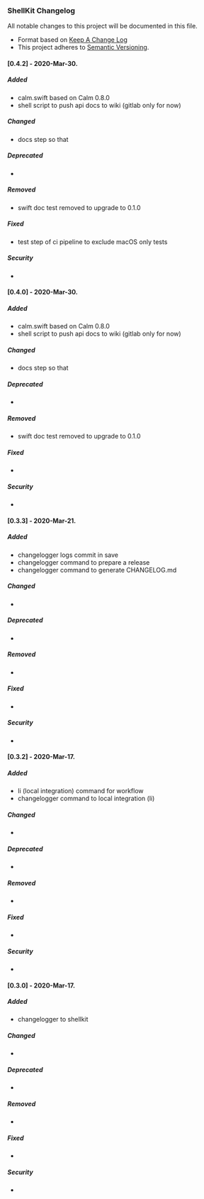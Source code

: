 ### ShellKit Changelog

All notable changes to this project will be documented in this file.

* Format based on [Keep A Change Log](https://keepachangelog.com/en/1.0.0/)
* This project adheres to [Semantic Versioning](http://semver.org/).

#### [0.4.2] - 2020-Mar-30.
##### Added
- calm.swift based on Calm 0.8.0
- shell script to push api docs to wiki (gitlab only for now)

##### Changed
- docs step so that

##### Deprecated
-

##### Removed
- swift doc test removed to upgrade to 0.1.0

##### Fixed
- test step of ci pipeline to exclude macOS only tests

##### Security
-

#### [0.4.0] - 2020-Mar-30.
##### Added
- calm.swift based on Calm 0.8.0
- shell script to push api docs to wiki (gitlab only for now)

##### Changed
- docs step so that

##### Deprecated
-

##### Removed
- swift doc test removed to upgrade to 0.1.0

##### Fixed
-

##### Security
-

#### [0.3.3] - 2020-Mar-21.
##### Added
- changelogger logs commit in save
- changelogger command to prepare a release
- changelogger command to generate CHANGELOG.md

##### Changed
-

##### Deprecated
-

##### Removed
-

##### Fixed
-

##### Security
-

#### [0.3.2] - 2020-Mar-17.
##### Added
- li (local integration) command for workflow
- changelogger command to local integration (li)

##### Changed
-

##### Deprecated
-

##### Removed
-

##### Fixed
-

##### Security
-

#### [0.3.0] - 2020-Mar-17.
##### Added
- changelogger to shellkit

##### Changed
-

##### Deprecated
-

##### Removed
-

##### Fixed
-

##### Security
-
